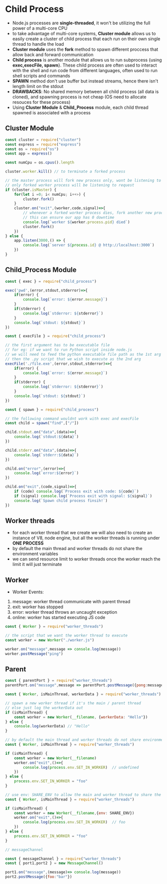 # **Child Process**
- Node.js processes are **single-threaded**, it won't be utilizing the full power of a multi-core CPU
- to take advantage of multi-core systems, **Cluster module** allows us to easily create a cluster of child process that each run on their own single thread to handle the load
- **Cluster module** uses the **fork** method to spawn different proccess that allow back and forward communication
- **Child process** is another module that allows us to run subprocess {using **exec,execFile, spawn**}. These child process are often used to interact with the shell and run code from different languages, often used to run shell scripts and commands
- **SPAWN** method don't use buffer but instead streams, hence there isn't length limit on the stdout
- **DRAWBACKS**: No shared memory between all child process (all data is cloned), and spawning process is not cheap (OS need to allocate resouces for these process)
- Using **Cluster Module** & **Child_Process** module, each child thread spawned is associated with a process
## **Cluster Module**
```javascript
const cluster = require("cluster")
const express = require("express")
const os = require("os")
const app = express()

const numCpu = os.cpus().length

cluster.worker.kill() // to terminate a forked process

// the master process will fork new process only, wont be listening to request
// only forked worker process will be listening to request
if (cluster.isMaster) {
    for(let i =0; i< numCpu; i++>) {
        cluster.fork()
    }
    cluster.on("exit",(worker,code,signal)=>{
        // whenever a forked worker process dies, fork another new process
        // this can ensure our app has 0 downtime
        console.log(`worker ${worker.process.pid} died`)
        cluster.fork()
    })
} else {
    app.listen(3000,() => {
        console.log(`server ${process.id} @ http://localhost:3000`)
    })
}
```
## **Child_Process Module**
```javascript
const { exec } = require("child_process")

exec('pwd',(error,stdout,stderror)=>{
    if(error) {
        console.log(`error: ${error.message}`)
    }
    if(stderror) {
        console.log(`stderror: ${stderror}`)
    }
    console.log(`stdout: ${stdout}`)
})
```
```javascript
const { execFile } = require("child_process")

// the first argument has to be executable file
// for eg: if we want to run Python script inside node.js
// we will need to feed the python executable file path as the 1st arg
// then the .py script that we wish to execute as the 2nd arg
execFile('./file.exe',(error,stdout,stderror)=>{
    if(error) {
        console.log(`error: ${error.message}`)
    }
    if(stderror) {
        console.log(`stderror: ${stderror}`)
    }
    console.log(`stdout: ${stdout}`)
})
```

```javascript
const { spawn } = require("child_process")

// the following command wouldnt work with exec and execFile
const child = spawn("find",["/"])

child.stdout.on("data",(data)=>{
    console.log(`stdout:${data}`)
})

child.stderr.on("data",(data)=>{
    console.log(`stderr:${data}`)
})

child.on("error",(error)=>{
    console.log(`error:${error}`)
})

child.on("exit",(code,signal)=>{
    if (code) console.log(`Process exit with code: ${code}`)
    if (signal) console.log(`Process exit with signal: ${signal}`)
    console.log(`Spawn child process finsih!`)
})
```
## **Worker threads**
- for each worker thread that we create we will also need to create an instance of V8, node engine, but all the worker threads is running under **ONE PROCESS**
- by default the main thread and worker threads do not share the environment variables
- we can send resource limit to worker threads once the worker reach the limit it will just terminate
## **Worker**
- Worker Events:
1. message: worker thread communicate with parent thread
2. exit: worker has stopped
3. error: worker thread throws an uncaught exception
4. online: worker has started executing JS code
```javascript
const { Worker } = require("worker_threads")

// the script that we want the worker thread to execute
const worker = new Worker("./worker.js")

worker.on("message",message => console.log(message))
worker.postMessage("ping")
```

## **Parent**
```javascript
const { parentPort } = require("worker_threads")
parentPort.on("message",message => parentPort.postMessage({pong:message}))
```

```javascript
const { Worker, isMainThread, workerData } = require("worker_threads")

// spawn a new worker thread if it's the main / parent thread
// else just log the workerData out
if (isMainThread) {
    const worker = new Worker(__filename, {workerData: "Hello"})
} else {
    console.log(workerData) // "Hello"
}
```

```javascript
// by default the main thread and worker threads do not share environment variables
const { Worker, isMainThread } = require("worker_threads")

if (isMainThread) {
    const worker = new Worker(__filename)
    worker.on("exit",()=>{
        console.log(process.env.SET_IN_WORKER)  // undefined
    })
} else {
    process.env.SET_IN_WORKER = "foo"
}

// use env: SHARE_ENV to allow the main and worker thread to share the same env
const { Worker, isMainThread } = require("worker_threads")

if (isMainThread) {
    const worker = new Worker(__filename,{env: SHARE_ENV})
    worker.on("exit",()=>{
        console.log(process.env.SET_IN_WORKER)  // foo
    })
} else {
    process.env.SET_IN_WORKER = "foo"
}
```
```javascript
// messageChannel

const { messageChannel } = require("worker_threads")
const { port1,port2 } = new MessageChannel()

port1.on("message",(message)=> console.log(message))
port2.postMessage({foo:"bar"})
```